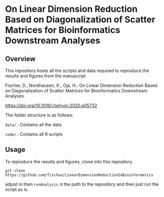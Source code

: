 # On Linear Dimension Reduction Based on Diagonalization of Scatter Matrices for Bioinformatics Downstream Analyses

## Overview

This repository hosts all the scripts and data required to reproduce the results and figures from the manuscript

Fischer, D., Nordhausen, K., Oja, H.: On Linear Dimension Reduction Based on Diagonalization of Scatter Matrices for Bioinformatics Downstream Analyses.

https://doi.org/10.1016/j.heliyon.2020.e05732

The folder structure is as follows:

`data/` : Contains all the data

`code/` : Contains all R scripts

## Usage

To reproduce the results and figures, clone into this repository

```
git clone https://github.com/fischuu/LinearDimensionReductionInBioinformatics
```

adjust in then `runAnalysis.R` the path to the repository and then just run the script as is.
